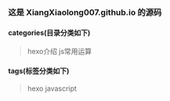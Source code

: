 ### 这是 XiangXiaolong007.github.io 的源码

#### categories(目录分类如下)
> hexo介绍
> js常用运算

#### tags(标签分类如下)
> hexo
> javascript
